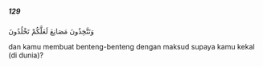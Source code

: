 ##### 129

<span class="ayah">وَتَتَّخِذُونَ مَصَانِعَ لَعَلَّكُمْ تَخْلُدُونَ</span>

<span class="ayah_translation">dan kamu membuat benteng-benteng dengan maksud supaya kamu kekal (di dunia)?</span>
